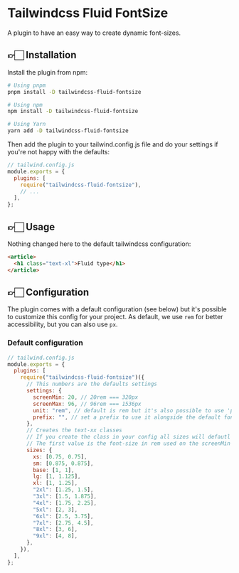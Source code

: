 # Tailwindcss Fluid FontSize

A plugin to have an easy way to create dynamic font-sizes.

## 👉🏻 Installation

Install the plugin from npm:

```bash
# Using pnpm
pnpm install -D tailwindcss-fluid-fontsize

# Using npm
npm install -D tailwindcss-fluid-fontsize

# Using Yarn
yarn add -D tailwindcss-fluid-fontsize
```

Then add the plugin to your tailwind.config.js file and do your settings if you're not happy with the defaults:

```js
// tailwind.config.js
module.exports = {
  plugins: [
    require("tailwindcss-fluid-fontsize"),
    // ...
  ],
};
```

## 👉🏻 Usage

Nothing changed here to the default tailwindcss configuration:

```html
<article>
  <h1 class="text-xl">Fluid type</h1>
</article>
```

## 👉🏻 Configuration

The plugin comes with a default configuration (see below) but it's possible to customize this config for your project.
As default, we use `rem` for better accessibility, but you can also use `px`.

### Default configuration

```js
// tailwind.config.js
module.exports = {
  plugins: [
    require("tailwindcss-fluid-fontsize")({
      // This numbers are the defaults settings
      settings: {
        screenMin: 20, // 20rem === 320px
        screenMax: 96, // 96rem === 1536px
        unit: "rem", // default is rem but it's also possible to use 'px'
        prefix: "", // set a prefix to use it alongside the default font sizes
      },
      // Creates the text-xx classes
      // If you create the class in your config all sizes will defautl to normal fonts
      // The first value is the font-size in rem used on the screenMin and the second value is the font-size in rem used from screenMax
      sizes: {
        xs: [0.75, 0.75],
        sm: [0.875, 0.875],
        base: [1, 1],
        lg: [1, 1.125],
        xl: [1, 1.25],
        "2xl": [1.25, 1.5],
        "3xl": [1.5, 1.875],
        "4xl": [1.75, 2.25],
        "5xl": [2, 3],
        "6xl": [2.5, 3.75],
        "7xl": [2.75, 4.5],
        "8xl": [3, 6],
        "9xl": [4, 8],
      },
    }),
  ],
};
```
